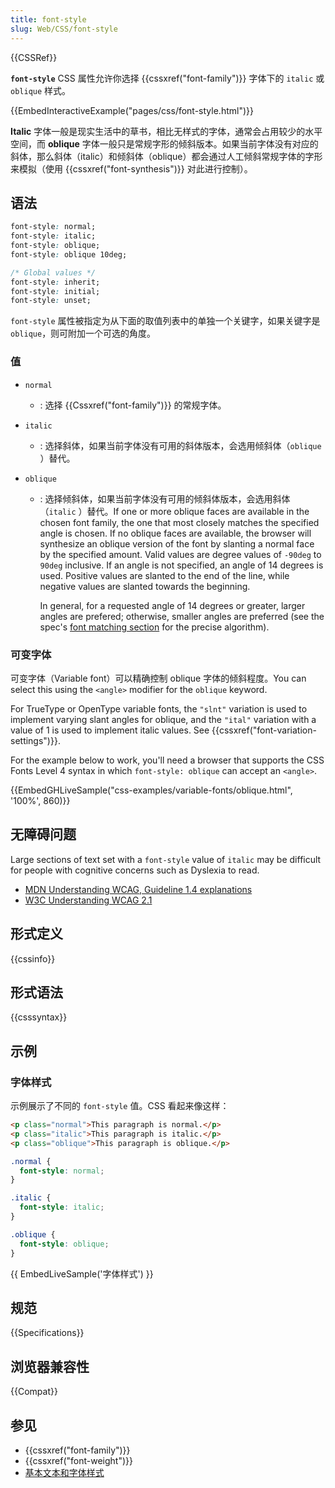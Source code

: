 ```yaml
---
title: font-style
slug: Web/CSS/font-style
---
```


{{CSSRef}}

**`font-style`** CSS 属性允许你选择 {{cssxref("font-family")}} 字体下的 `italic` 或 `oblique` 样式。

{{EmbedInteractiveExample("pages/css/font-style.html")}}

**Italic** 字体一般是现实生活中的草书，相比无样式的字体，通常会占用较少的水平空间，而 **oblique** 字体一般只是常规字形的倾斜版本。如果当前字体没有对应的斜体，那么斜体（italic）和倾斜体（oblique）都会通过人工倾斜常规字体的字形来模拟（使用 {{cssxref("font-synthesis")}} 对此进行控制）。

## 语法

```css
font-style: normal;
font-style: italic;
font-style: oblique;
font-style: oblique 10deg;

/* Global values */
font-style: inherit;
font-style: initial;
font-style: unset;
```

`font-style` 属性被指定为从下面的取值列表中的单独一个关键字，如果关键字是 `oblique`，则可附加一个可选的角度。

### 值

- `normal`
  - : 选择 {{Cssxref("font-family")}} 的常规字体。
- `italic`
  - : 选择斜体，如果当前字体没有可用的斜体版本，会选用倾斜体（`oblique` ）替代。
- `oblique`

  - : 选择倾斜体，如果当前字体没有可用的倾斜体版本，会选用斜体（`italic` ）替代。If one or more oblique faces are available in the chosen font family, the one that most closely matches the specified angle is chosen. If no oblique faces are available, the browser will synthesize an oblique version of the font by slanting a normal face by the specified amount. Valid values are degree values of `-90deg` to `90deg` inclusive. If an angle is not specified, an angle of 14 degrees is used. Positive values are slanted to the end of the line, while negative values are slanted towards the beginning.

    In general, for a requested angle of 14 degrees or greater, larger angles are prefered; otherwise, smaller angles are preferred (see the spec's [font matching section](https://drafts.csswg.org/css-fonts-4/#font-matching-algorithm) for the precise algorithm).

### 可变字体

可变字体（Variable font）可以精确控制 oblique 字体的倾斜程度。You can select this using the `<angle>` modifier for the `oblique` keyword.

For TrueType or OpenType variable fonts, the `"slnt"` variation is used to implement varying slant angles for oblique, and the `"ital"` variation with a value of 1 is used to implement italic values. See {{cssxref("font-variation-settings")}}.

For the example below to work, you'll need a browser that supports the CSS Fonts Level 4 syntax in which `font-style: oblique` can accept an `<angle>`.

{{EmbedGHLiveSample("css-examples/variable-fonts/oblique.html", '100%', 860)}}

## 无障碍问题

Large sections of text set with a `font-style` value of `italic` may be difficult for people with cognitive concerns such as Dyslexia to read.

- [MDN Understanding WCAG, Guideline 1.4 explanations](/zh-CN/docs/Web/Accessibility/Understanding_WCAG/Perceivable#Guideline_1.4_Make_it_easier_for_users_to_see_and_hear_content_including_separating_foreground_from_background)
- [W3C Understanding WCAG 2.1](https://www.w3.org/TR/WCAG21/#visual-presentation)

## 形式定义

{{cssinfo}}

## 形式语法

{{csssyntax}}

## 示例

### 字体样式

示例展示了不同的 `font-style` 值。CSS 看起来像这样：

```html hidden
<p class="normal">This paragraph is normal.</p>
<p class="italic">This paragraph is italic.</p>
<p class="oblique">This paragraph is oblique.</p>
```

```css
.normal {
  font-style: normal;
}

.italic {
  font-style: italic;
}

.oblique {
  font-style: oblique;
}
```

{{ EmbedLiveSample('字体样式') }}

## 规范

{{Specifications}}

## 浏览器兼容性

{{Compat}}

## 参见

- {{cssxref("font-family")}}
- {{cssxref("font-weight")}}
- [基本文本和字体样式](/zh-CN/docs/Learn/CSS/Styling_text/Fundamentals)
